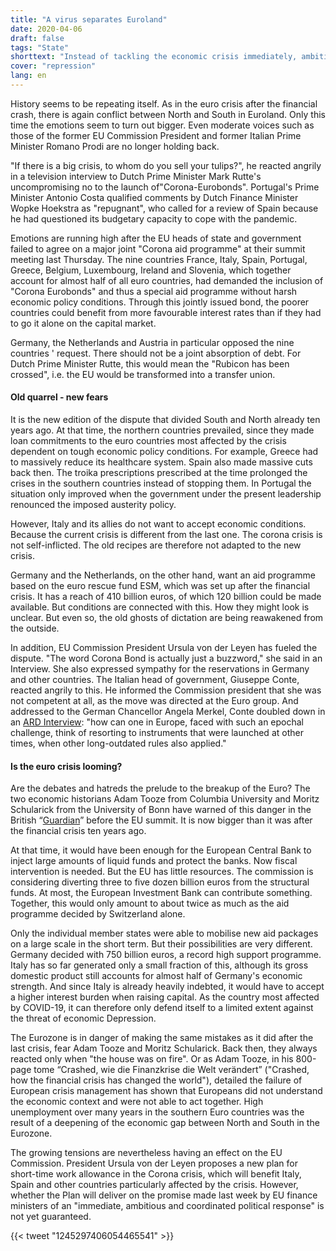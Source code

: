 ```yaml
---
title: "A virus separates Euroland"
date: 2020-04-06
draft: false
tags: "State"
shorttext: "Instead of tackling the economic crisis immediately, ambitiously and in a coordinated manner, high-risk fighting is taking place in Euroland."
cover: "repression"
lang: en
---
```


History seems to be repeating itself. As in the euro crisis after the financial crash, there is again conflict between North and South in Euroland. Only this time the emotions seem to turn out bigger. Even moderate voices such as those of the former EU Commission President and former Italian Prime Minister Romano Prodi are no longer holding back.

"If there is a big crisis, to whom do you sell your tulips?", he reacted angrily in a television interview to Dutch Prime Minister Mark Rutte's uncompromising no to the launch of"Corona-Eurobonds". Portugal's Prime Minister Antonio Costa qualified comments by Dutch Finance Minister Wopke Hoekstra as "repugnant", who called for a review of Spain because he had questioned its budgetary capacity to cope with the pandemic.

Emotions are running high after the EU heads of state and government failed to agree on a major joint "Corona aid programme" at their summit meeting last Thursday. The nine countries France, Italy, Spain, Portugal, Greece, Belgium, Luxembourg, Ireland and Slovenia, which together account for almost half of all euro countries, had demanded the inclusion of "Corona Eurobonds" and thus a special aid programme without harsh economic policy conditions. Through this jointly issued bond, the poorer countries could benefit from more favourable interest rates than if they had to go it alone on the capital market.

Germany, the Netherlands and Austria in particular opposed the nine countries ' request. There should not be a joint absorption of debt. For Dutch Prime Minister Rutte, this would mean the "Rubicon has been crossed", i.e. the EU would be transformed into a transfer union.

#### Old quarrel - new fears

It is the new edition of the dispute that divided South and North already ten years ago. At that time, the northern countries prevailed, since they made loan commitments to the euro countries most affected by the crisis dependent on tough economic policy conditions. For example, Greece had to massively reduce its healthcare system. Spain also made massive cuts back then. The troika prescriptions prescribed at the time prolonged the crises in the southern countries instead of stopping them. In Portugal the situation only improved when the government under the present leadership renounced the imposed austerity policy.

However, Italy and its allies do not want to accept economic conditions. Because the current crisis is different from the last one. The corona crisis is not self-inflicted. The old recipes are therefore not adapted to the new crisis.

Germany and the Netherlands, on the other hand, want an aid programme based on the euro rescue fund ESM, which was set up after the financial crisis. It has a reach of 410 billion euros, of which 120 billion could be made available. But conditions are connected with this. How they might look is unclear. But even so, the old ghosts of dictation are being reawakened from the outside.

In addition, EU Commission President Ursula von der Leyen has fueled the dispute. "The word Corona Bond is actually just a buzzword," she said in an Interview. She also expressed sympathy for the reservations in Germany and other countries. The Italian head of government, Giuseppe Conte, reacted angrily to this. He informed the Commission president that she was not competent at all, as the move was directed at the Euro group. And addressed to the German Chancellor Angela Merkel, Conte doubled down in an [ARD Interview](https://www.tagesschau.de/ausland/conte-corona-101.html "Ein Notfall, der alle betrifft"): "how can one in Europe, faced with such an epochal challenge, think of resorting to instruments that were launched at other times, when other long-outdated rules also applied."

#### Is the euro crisis looming?

Are the debates and hatreds the prelude to the breakup of the Euro? The two economic historians Adam Tooze from Columbia University and Moritz Schularick from the University of Bonn have warned of this danger in the British “[Guardian](https://www.theguardian.com/commentisfree/2020/mar/25/shock-coronavirus-split-europe-nations-share-burden "The shock of coronavirus could split Europe – unless nations share the burden")” before the EU summit. It is now bigger than it was after the financial crisis ten years ago.

At that time, it would have been enough for the European Central Bank to inject large amounts of liquid funds and protect the banks. Now fiscal intervention is needed. But the EU has little resources. The commission is considering diverting three to five dozen billion euros from the structural funds. At most, the European Investment Bank can contribute something. Together, this would only amount to about twice as much as the aid programme decided by Switzerland alone.

Only the individual member states were able to mobilise new aid packages on a large scale in the short term. But their possibilities are very different. Germany decided with 750 billion euros, a record high support programme. Italy has so far generated only a small fraction of this, although its gross domestic product still accounts for almost half of Germany's economic strength. And since Italy is already heavily indebted, it would have to accept a higher interest burden when raising capital. As the country most affected by COVID-19, it can therefore only defend itself to a limited extent against the threat of economic Depression.

The Eurozone is in danger of making the same mistakes as it did after the last crisis, fear Adam Tooze and Moritz Schularick. Back then, they always reacted only when "the house was on fire". Or as Adam Tooze, in his 800-page tome “Crashed, wie die Finanzkrise die Welt verändert” ("Crashed, how the financial crisis has changed the world"), detailed the failure of European crisis management has shown that Europeans did not understand the economic context and were not able to act together. High unemployment over many years in the southern Euro countries was the result of a deepening of the economic gap between North and South in the Eurozone.

The growing tensions are nevertheless having an effect on the EU Commission. President Ursula von der Leyen proposes a new plan for short-time work allowance in the Corona crisis, which will benefit Italy, Spain and other countries particularly affected by the crisis. However, whether the Plan will deliver on the promise made last week by EU finance ministers of an "immediate, ambitious and coordinated political response" is not yet guaranteed.

{{< tweet "1245297406054465541" >}}
